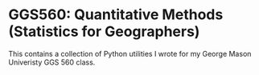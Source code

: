# GGS560: Quantitative Methods (Statistics for Geographers)

This contains a collection of Python utilities I wrote for my
George Mason Univeristy GGS 560 class.
